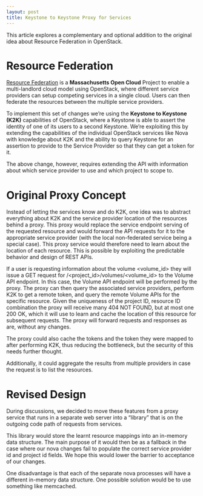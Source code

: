 ```yaml
---
layout: post
title: Keystone to Keystone Proxy for Services
---
```


This article explores a complementary and optional addition to the original idea about Resource Federation in OpenStack.

<!--more-->

# Resource Federation

[Resource Federation](http://info.massopencloud.org/blog/mixmatch-federation/) is a **Massachusetts Open Cloud** Project to enable a multi-landlord cloud model using OpenStack, where different service providers can setup competing services in a single cloud. Users can then federate the resources between the multiple service providers.

To implement this set of changes we’re using the **Keystone to Keystone (K2K)** capabilities of OpenStack, where a Keystone is able to assert the identity of one of its users to a second Keystone. We’re exploiting this by extending the capabilities of the individual OpenStack services like Nova with knowledge about K2K and the ability to query Keystone for an assertion to provide to the Service Provider so that they can get a token for it.

The above change, however, requires extending the API with information about which service provider to use and which project to scope to.

# Original Proxy Concept

Instead of letting the services know and do K2K, one idea was to abstract everything about K2K and the service provider location of the resources behind a proxy. This proxy would replace the service endpoint serving of the requested resource and would forward the API requests for it to the appropriate service provider (with the local non-federated service being a special case). This proxy service would therefore need to learn about the location of each resource. This is possible by exploiting the predictable behavior and design of REST APIs.

If a user is requesting information about the volume <volume_id> they will issue a GET request for /<project_id>/volumes/<volume_id> to the Volume API endpoint. In this case, the Volume API endpoint will be performed by the proxy. The proxy can then query the associated service providers, perform K2K to get a remote token, and query the remote Volume APIs for the specific resource. Given the uniqueness of the project ID, resource ID combination the proxy will receive many 404 NOT FOUND, but at most one 200 OK, which it will use to learn and cache the location of this resource for subsequent requests. The proxy will forward requests and responses as are, without any changes.

The proxy could also cache the tokens and the token they were mapped to after performing K2K, thus reducing the bottleneck, but the security of this needs further thought.

Additionally, it could aggregate the results from multiple providers in case the request is to list the resources.

# Revised Design

During discussions, we decided to move these features from a proxy service that runs in a separate web server into a “library” that is on the outgoing code path of requests from services.

This library would store the learnt resource mappings into an in-memory data structure. The main purpose of it would then be as a fallback in the case where our nova changes fail to populate the correct service provider id and project id fields. We hope this would lower the barrier to acceptance of our changes.

One disadvantage is that each of the separate nova processes will have a different in-memory data structure. One possible solution would be to use something like memcached.